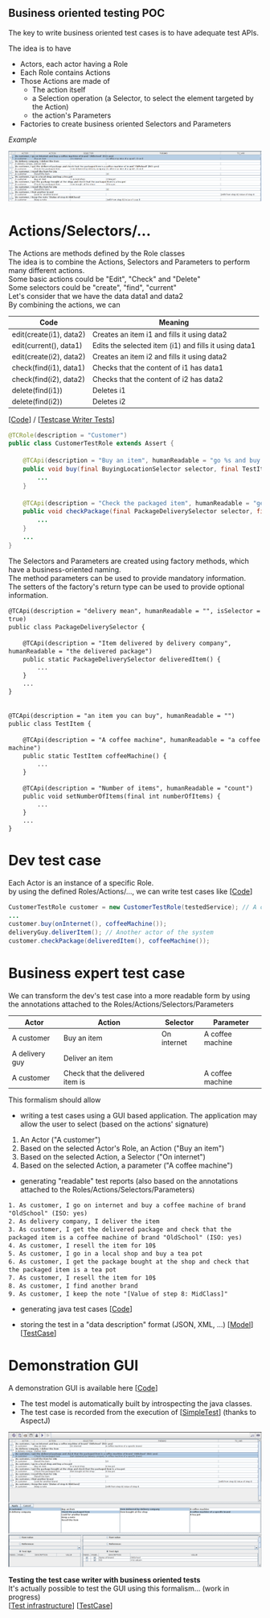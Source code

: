 
## Business oriented testing POC
The key to write business oriented test cases is to have adequate test APIs.

The idea is to have 
* Actors, each actor having a Role
* Each Role contains Actions
* Those Actions are made of
  * The action itself
  * a Selection operation (a Selector, to select the element targeted by the Action)
  * the action's Parameters 
* Factories to create business oriented Selectors and Parameters

*Example*

![Test Case](../screenshots/TC_Writer.png)

# Actions/Selectors/...

The Actions are methods defined by the Role classes  
The idea is to combine the Actions, Selectors and Parameters to perform many different actions.    
Some basic actions could be "Edit", "Check" and "Delete"  
Some selectors could be "create", "find", "current"  
Let's consider that we have the data data1 and data2  
By combining the actions, we can

Code | Meaning
---- | ------- 
edit(create(i1), data2) | Creates an item i1 and fills it using data2 
edit(current(), data1)  | Edits the selected item (i1) and fills it using data1 
edit(create(i2), data2) | Creates an item i2 and fills it using data2 
check(find(i1), data1)  | Checks that the content of i1 has data1 
check(find(i2), data2)  | Checks that the content of i2 has data2 
delete(find(i1))        | Deletes i1 
delete(find(i2))        | Deletes i2


[[Code](examples/src/main/java/ch/skymarshall/tcwriter/examples/api/interfaces)] / [[Testcase Writer Tests](gui-it/src/main/java/ch/skymarshall/tcwriter/it)]  
```java
@TCRole(description = "Customer")
public class CustomerTestRole extends Assert {
	
	@TCApi(description = "Buy an item", humanReadable = "go %s and buy %s")
	public void buy(final BuyingLocationSelector selector, final TestItem newItem) {
		...
	}

	@TCApi(description = "Check the packaged item", humanReadable = "get %s and check that the packaged item is %s")
	public void checkPackage(final PackageDeliverySelector selector, final TestItem handledItem) {
		...
	} 
	...
}
```
The Selectors and Parameters are created using factory methods, which have a business-oriented naming.   
The method parameters can be used to provide mandatory information.  
The setters of the factory's return type can be used to provide optional information.
```
@TCApi(description = "delivery mean", humanReadable = "", isSelector = true)
public class PackageDeliverySelector {

	@TCApi(description = "Item delivered by delivery company", humanReadable = "the delivered package")
	public static PackageDeliverySelector deliveredItem() {
		... 
	}
	...
}


@TCApi(description = "an item you can buy", humanReadable = "")
public class TestItem {

	@TCApi(description = "A coffee machine", humanReadable = "a coffee machine")
	public static TestItem coffeeMachine() {
		...		
	}

	@TCApi(description = "Number of items", humanReadable = "count")
	public void setNumberOfItems(final int numberOfItems) {
		...
	}
	...
}
```

# Dev test case 
Each Actor is an instance of a specific Role.  
by using the defined Roles/Actions/..., we can write test cases like
[[Code](examples/src/main/java/ch/skymarshall/tcwriter/examples/SimpleTest.java)]  
```java
CustomerTestRole customer = new CustomerTestRole(testedService); // A customer
...
customer.buy(onInternet(), coffeeMachine());
deliveryGuy.deliverItem(); // Another actor of the system
customer.checkPackage(deliveredItem(), coffeeMachine());
```

# Business expert test case
We can transform the dev's test case into a more readable form by using the annotations attached to the Roles/Actions/Selectors/Parameters   

Actor | Action | Selector | Parameter
----- | ------ | -------- | ---------
A customer     | Buy an item                      | On internet| A coffee machine 
A delivery guy | Deliver an item                  |            |
A customer     | Check that the delivered item is |            | A coffee machine 

This formalism should allow
* writing a test cases using a GUI based application. The application may allow the user to select (based on the actions' signature)
1. An Actor ("A customer")
1. Based on the selected Actor's Role, an Action ("Buy an item")
1. Based on the selected Action, a Selector ("On internet")
1. Based on the selected Action, a parameter ("A coffee machine")
  
* generating "readable" test reports (also based on the annotations attached to the Roles/Actions/Selectors/Parameters)

```
1. As customer, I go on internet and buy a coffee machine of brand "OldSchool" (ISO: yes)
2. As delivery company, I deliver the item
3. As customer, I get the delivered package and check that the packaged item is a coffee machine of brand "OldSchool" (ISO: yes)
4. As customer, I resell the item for 10$
5. As customer, I go in a local shop and buy a tea pot
6. As customer, I get the package bought at the shop and check that the packaged item is a tea pot
7. As customer, I resell the item for 10$
8. As customer, I find another brand
9. As customer, I keep the note "[Value of step 8: MidClass]"
```

* generating java test cases [[Code](examples/src/test/java/ch/skymarshall/tcwriter/examples/GeneratedTest.java)]

* storing the test in a "data description" format (JSON, XML, ...) [[Model](examples/src/main/resources/models/test-model.json)]  [[TestCase](examples/src/main/resources/testCase/testCase.json)]

# Demonstration GUI
A demonstration GUI is available here [[Code](examples/src/main/java/ch/skymarshall/tcwriter/examples/gui/ExampleTCEditor.java)]
  * The test model is automatically built by introspecting the java classes.
  * The test case is recorded from the execution of [[SimpleTest](examples/src/main/java/ch/skymarshall/tcwriter/examples/SimpleTest.java)] (thanks to AspectJ)

![TC writer full](../screenshots/TC_Writer_full.png)

**Testing the test case writer with business oriented tests**  
It's actually possible to test the GUI using this formalism... (work in progress)  
[[Test infrastructure](gui-it/src/main/java/ch/skymarshall/tcwriter/it/)] [[TestCase](gui-it/src/test/java/ch/skymarshall/tcwriter/it/)]

